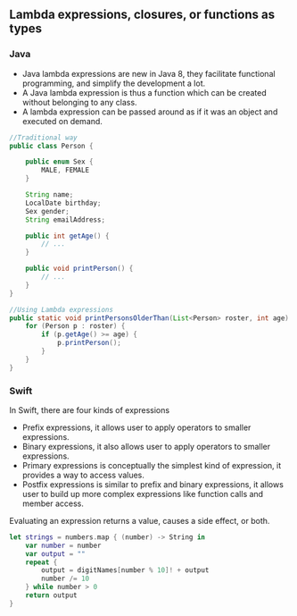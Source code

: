## Lambda expressions, closures, or functions as types

### Java

- Java lambda expressions are new in Java 8, they facilitate functional programming, and simplify the development a lot.
- A Java lambda expression is thus a function which can be created without belonging to any class. 
- A lambda expression can be passed around as if it was an object and executed on demand.

```Java
//Traditional way
public class Person {

    public enum Sex {
        MALE, FEMALE
    }

    String name;
    LocalDate birthday;
    Sex gender;
    String emailAddress;

    public int getAge() {
        // ...
    }

    public void printPerson() {
        // ...
    }
}

//Using Lambda expressions
public static void printPersonsOlderThan(List<Person> roster, int age) {
    for (Person p : roster) {
        if (p.getAge() >= age) {
            p.printPerson();
        }
    }
}
```

### Swift

In Swift, there are four kinds of expressions
- Prefix expressions, it allows user to apply operators to smaller expressions.
- Binary expressions, it also allows user to apply operators to smaller expressions. 
- Primary expressions is conceptually the simplest kind of expression, it provides a way to access values.
- Postfix expressions is similar to prefix and binary expressions, it allows user to build up more complex expressions like function calls and member access. 

Evaluating an expression returns a value, causes a side effect, or both.

```Swift
let strings = numbers.map { (number) -> String in
    var number = number
    var output = ""
    repeat {
        output = digitNames[number % 10]! + output
        number /= 10
    } while number > 0
    return output
}
```



